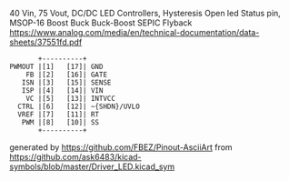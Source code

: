 40 Vin, 75 Vout, DC/DC LED Controllers, Hysteresis Open led Status pin, MSOP-16
Boost Buck Buck-Boost SEPIC Flyback
https://www.analog.com/media/en/technical-documentation/data-sheets/37551fd.pdf


	       +----------+
	PWMOUT |[1]   [17]| GND
	    FB |[2]   [16]| GATE
	   ISN |[3]   [15]| SENSE
	   ISP |[4]   [14]| VIN
	    VC |[5]   [13]| INTVCC
	  CTRL |[6]   [12]| ~{SHDN}/UVLO
	  VREF |[7]   [11]| RT
	   PWM |[8]   [10]| SS
	       +----------+


generated by https://github.com/FBEZ/Pinout-AsciiArt from https://github.com/ask6483/kicad-symbols/blob/master/Driver_LED.kicad_sym